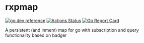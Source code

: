 # rxpmap
[![go.dev reference](https://img.shields.io/badge/go.dev-reference-007d9c?logo=go&logoColor=white&style=flat-square)](https://pkg.go.dev/mod/github.com/Instantan/rxpmap)
[![Actions Status](https://github.com/Instantan/rxpmap/workflows/Tests/badge.svg)](https://github.com/Instantan/rxpmap/actions)
[![Go Report Card](https://goreportcard.com/badge/github.com/Instantan/rxpmap)](https://goreportcard.com/report/github.com/Instantan/rxpmap)

A persistent (and inmem) map for go with subscription and query functionality based on badger
